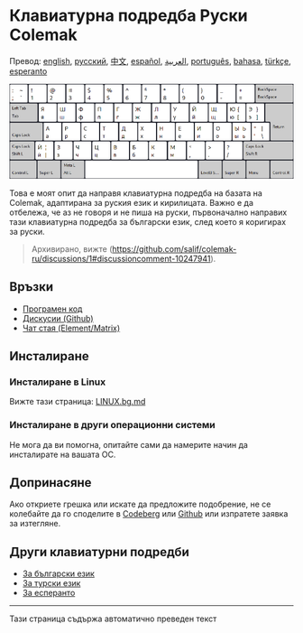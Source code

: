 # Клавиатурна подредба Руски Colemak

Превод: [english](README.md), [русский](README.ru.md), [中文](README.zh-CN.md), [español](README.es.md), [العربية](README.ar.md), [português](README.pt.md), [bahasa](README.id.md), [türkçe](README.tr.md), [esperanto](README.eo.md)

![Преглед на руския Colemak](./media/preview.png)

Това е моят опит да направя клавиатурна подредба на базата на Colemak, адаптирана за руския език и кирилицата.
Важно е да отбележа, че аз не говоря и не пиша на руски, първоначално направих тази клавиатурна подредба за български език, след което я коригирах за руски.

> Архивирано, вижте (https://github.com/salif/colemak-ru/discussions/1#discussioncomment-10247941).

## Връзки

* [Програмен код](https://codeberg.org/salif/colemak-ru)
* [Дискусии (Github)](https://github.com/salif/colemak-ru/discussions)
* [Чат стая (Element/Matrix)](https://matrix.to/#/#salif-colemak:mozilla.org)

## Инсталиране

### Инсталиране в Linux

Вижте тази страница: [LINUX.bg.md](./LINUX.bg.md)

### Инсталиране в други операционни системи

Не мога да ви помогна, опитайте сами да намерите начин да инсталирате на вашата ОС.

## Допринасяне

Ако откриете грешка или искате да предложите подобрение, не се колебайте да го споделите в [Codeberg] или [Github] или изпратете заявка за изтегляне.

[Github]: https://github.com/salif/colemak-ru/discussions
[Codeberg]: https://codeberg.org/salif/colemak-ru/issues

## Други клавиатурни подредби

* [За български език](https://salif.github.io/colemak-bg/)
* [За турски език](https://salif.github.io/colemak-tr/)
* [За есперанто](https://salif.github.io/colemak-eo/)

---

Тази страница съдържа автоматично преведен текст
